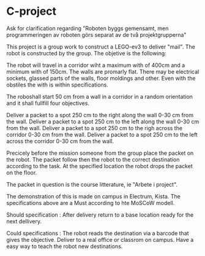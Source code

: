 # C-project

Ask for clarification regarding "Roboten byggs gemensamt, men programmeringen av roboten görs separat av de två projektgrupperna"

This project is a group work to construct a LEGO-ev3 to deliver "mail". The robot is constructed by the group. The objetive is the following:

The robot will travel in a corridor wiht a maximum with of 400cm and a minimum with of 150cm. The walls are promarly flat. There may be electrical sockets, glassed parts of the walls, floor moldings and other. Even with the obstiles the with is within specifications. 

The roboshall start 50 cm from a wall in a corridor in a random orientation and it shall fullfill four objectives.

Deliver a packet to a spot 250 cm to the right along the wall 0-30 cm from the wall.
Deliver a packet to a spot 250 cm to the left along the wall 0-30 cm from the wall.
Deliver a packet to a spot 250 cm to the righ across the corridor 0-30 cm from the wall.
Deliver a packet to a spot 250 cm to the left across the corridor 0-30 cm from the wall.

Precicely before the mission someone from the group place the packet on the robot. The packet follow then the robot to the correct destination according to the task. At the specified location the robot drops the packet on the floor.

The packet in question is the course litterature, ie "Arbete i project".

The demonstration of this is made on campus in Electrum, Kista.
The specifications above are a Must according to hte MoSCoW modell.

Should specification : After delivery return to a base location ready for the next dellivery.

Could specifications : 
The robot reads the destination via a barcode that gives the objective.
Deliver to a real office or classrom on campus.
Have a easy way to teach the robot new destinations.
